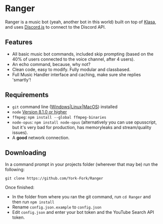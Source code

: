 # Ranger

Ranger is a music bot (yeah, another bot in this world) built on top of [Klasa](https://github.com/dirigeants/klasa/), and uses [Discord.js](https://github.com/hydrabolt/discord.js) to connect to the Discord API.

## Features

- All basic music bot commands, included skip prompting (based on the 40% of users connected to the voice channel, after 4 users).
- An echo command, because, why not?
- Clean code, easy to modify. Fully modular and classbased.
- Full Music Handler interface and caching, make sure she replies 'smartly'!

## Requirements

- `git` command line ([Windows](https://git-scm.com/download/win)|[Linux](https://git-scm.com/book/en/v2/Getting-Started-Installing-Git)|[MacOS](https://git-scm.com/download/mac)) installed
- `node` [Version 8.1.0 or higher](https://nodejs.org)
- `ffmpeg`: `npm install --global ffmpeg-binaries`
- `node-opus`: `npm install node-opus` (alternatively you can use opusscript, but it's very bad for production, has memoryleaks and stream/quality issues).
- A **good** network connection.

## Downloading

In a command prompt in your projects folder (wherever that may be) run the following:

```fix
git clone https://github.com/York-Fork/Ranger
```

Once finished:

- In the folder from where you ran the git command, run `cd Ranger` and then run `npm install`
- Rename `config.json.example` to `config.json`
- Edit `config.json` and enter your bot token and the YouTube Search API token.
